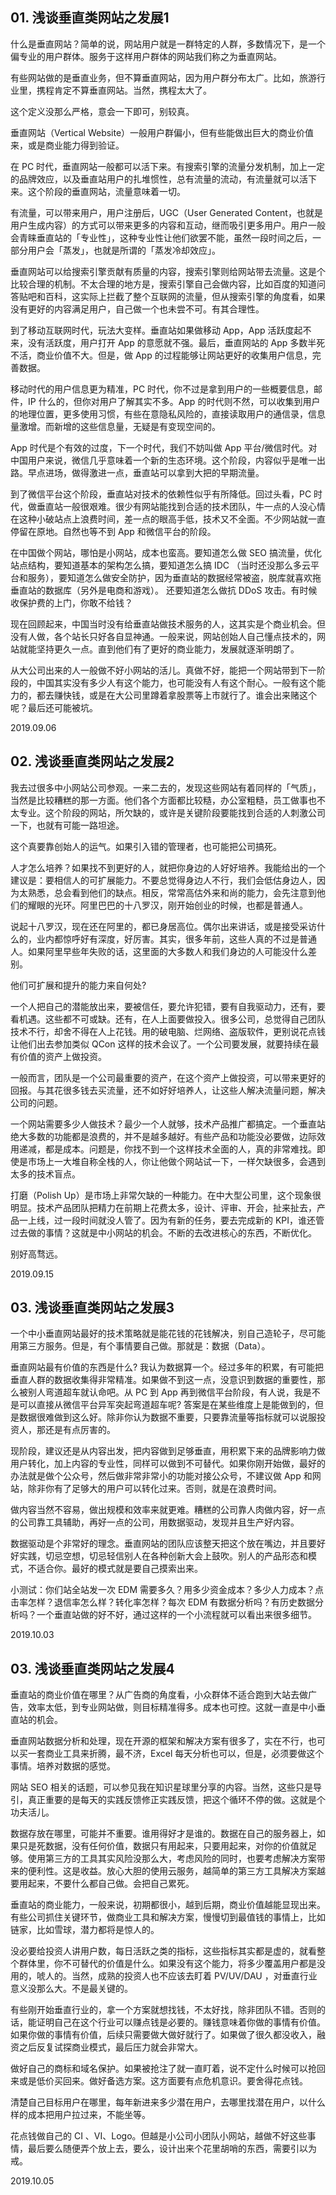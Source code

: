 ## 01. 浅谈垂直类网站之发展1

什么是垂直网站？简单的说，网站用户就是一群特定的人群，多数情况下，是一个偏专业的用户群体。服务于这样用户群体的网站我们称之为垂直网站。

有些网站做的是垂直业务，但不算垂直网站，因为用户群分布太广。比如，旅游行业里，携程肯定不算垂直网站。当然，携程太大了。

这个定义没那么严格，意会一下即可，别较真。

垂直网站（Vertical Website）一般用户群偏小，但有些能做出巨大的商业价值来，或是商业能力得到验证。

在 PC 时代，垂直网站一般都可以活下来。有搜索引擎的流量分发机制，加上一定的品牌效应，以及垂直站用户的扎堆惯性，总有流量的流动，有流量就可以活下来。这个阶段的垂直网站，流量意味着一切。

有流量，可以带来用户，用户注册后，UGC（User Generated Content，也就是用户生成内容）的方式可以带来更多的内容和互动，继而吸引更多用户。用户一般会青睐垂直站的「专业性」，这种专业性让他们欲罢不能，虽然一段时间之后，一部分用户会「蒸发」，也就是所谓的「蒸发冷却效应」。

垂直网站可以给搜索引擎贡献有质量的内容，搜索引擎则给网站带去流量。这是个比较合理的机制。不太合理的地方是，搜索引擎自己会做内容，比如百度的知道问答贴吧和百科，这实际上拦截了整个互联网的流量，但从搜索引擎的角度看，如果没有更好的内容满足用户，自己做一个也未尝不可。有其合理性。

到了移动互联网时代，玩法大变样。垂直站如果做移动 App，App 活跃度起不来，没有活跃度，用户打开 App 的意愿就不强。最后，垂直网站的 App 多数半死不活，商业价值不大。但是，做 App 的过程能够让网站更好的收集用户信息，完善数据。

移动时代的用户信息更为精准，PC 时代，你不过是拿到用户的一些概要信息，邮件，IP 什么的，但你对用户了解其实不多。App 的时代则不然，可以收集到用户的地理位置，更多使用习惯，有些在意隐私风险的，直接读取用户的通信录，信息量激增。而新增的这些信息量，无疑是有变现空间的。

App 时代是个有效的过度，下一个时代，我们不妨叫做 App 平台/微信时代。对中国用户来说，微信几乎意味着一个新的生态环境。这个阶段，内容似乎是唯一出路。早点进场，做得激进一点，垂直站可以拿到大把的早期流量。

到了微信平台这个阶段，垂直站对技术的依赖性似乎有所降低。回过头看，PC 时代，做垂直站一般很艰难。很少有网站能找到合适的技术团队，牛一点的人没心情在这种小破站点上浪费时间，差一点的眼高手低，技术又不全面。不少网站就一直停留在原地。自然也等不到 App 和微信平台的阶段。

在中国做个网站，哪怕是小网站，成本也蛮高。要知道怎么做 SEO 搞流量，优化站点结构，要知道基本的架构怎么搞，要知道怎么搞 IDC （当时还没那么多云平台和服务），要知道怎么做安全防护，因为垂直站的数据经常被盗，脱库就喜欢拖垂直站的数据库（另外是电商和游戏）。 还要知道怎么做抗 DDoS 攻击。有时候收保护费的上门，你敢不给钱？

现在回顾起来，中国当时没有给垂直站做技术服务的人，这其实是个商业机会。但没有人做，各个站长只好各自显神通。一般来说，网站创始人自己懂点技术的，网站就能坚持更久一点。直到他们有了更好的商业能力，发展就逐渐明朗了。

从大公司出来的人一般做不好小网站的活儿。真做不好，能把一个网站带到下一阶段的，中国其实没有多少人有这个能力，也可能没有人有这个耐心。一般有这个能力的，都去赚快钱，或是在大公司里蹲着拿股票等上市就行了。谁会出来赌这个呢？最后还可能被坑。

2019.09.06

## 02. 浅谈垂直类网站之发展2

我去过很多中小网站公司参观。一来二去的，发现这些网站有着同样的「气质」，当然是比较糟糕的那一方面。他们各个方面都比较糙，办公室粗糙，员工做事也不太专业。这个阶段的网站，所欠缺的，或许是关键阶段要能找到合适的人刺激公司一下，也就有可能一路坦途。

这个真要靠创始人的运气。如果引入错的管理者，也可能把公司搞死。

人才怎么培养？如果找不到更好的人，就把你身边的人好好培养。我能给出的一个建议是：要相信人的可扩展能力。不要总觉得身边人不行，我们会低估身边人，因为太熟悉，总会看到他们的缺点。相反，常常高估外来和尚的能力，会先注意到他们的耀眼的光环。阿里巴巴的十八罗汉，刚开始创业的时候，也都是普通人。

说起十八罗汉，现在还在阿里的，都已身居高位。偶尔出来讲话，或是接受采访什么的，业内都惊呼好有深度，好厉害。其实，很多年前，这些人真的不过是普通人。如果阿里早些年失败的话，这里面的大多数人和我们身边的人可能没什么差别。

他们可扩展和提升的能力来自何处?

一个人把自己的潜能放出来，要被信任，要允许犯错，要有自我驱动力，还有，要看机遇。这些都不可或缺。还有，在人上面要做投入。很多公司，总觉得自己团队技术不行，却舍不得在人上花钱。用的破电脑、烂网络、盗版软件，更别说花点钱让他们出去参加类似 QCon 这样的技术会议了。一个公司要发展，就要持续在最有价值的资产上做投资。

一般而言，团队是一个公司最重要的资产，在这个资产上做投资，可以带来更好的回报。与其花很多钱去买流量，还不如好好培养人，让这些人解决流量问题，解决公司的问题。

一个网站需要多少人做技术？最少一个人就够，技术产品推广都搞定。一个垂直站绝大多数的功能都是浪费的，并不是越多越好。有些产品和功能没必要做，边际效用递减，都是成本。问题是，你找不到一个这样技术全面的人，真的非常难找。即使是市场上一大堆自称全栈的人，你让他做个网站试一下，一样欠缺很多，会遇到太多的技术盲点。

打磨（Polish Up）是市场上非常欠缺的一种能力。在中大型公司里，这个现象很明显。技术产品团队把精力在前期上花费太多，设计、评审、开会，扯来扯去，产品一上线，过一段时间就没人管了。因为有新的任务，要去完成新的 KPI，谁还管过去做的事情？这就是中小网站的机会。不断的去改进核心的东西，不断优化。

别好高骛远。

2019.09.15

## 03. 浅谈垂直类网站之发展3

一个中小垂直网站最好的技术策略就是能花钱的花钱解决，别自己造轮子，尽可能用第三方服务。但是，有个事情要自己做。那就是：数据（Data）。

垂直网站最有价值的东西是什么? 我认为数据算一个。经过多年的积累，有可能把垂直人群的数据收集得非常精准。如果做不到这一点，没意识到数据的重要性，那么被别人弯道超车就认命吧。从 PC 到 App 再到微信平台阶段，有人说，我是不是可以直接从微信平台异军突起弯道超车呢? 答案是在某些维度上是能做到的，但是数据很难做到这么好。除非你认为数据不重要，只要靠流量等指标就可以说服投资人，那还是有点厉害的。

现阶段，建议还是从内容出发，把内容做到足够垂直，用积累下来的品牌影响力做用户转化，加上内容的专业性，同样可以做到不可替代。如果你刚开始做，最好的办法就是做个公众号，然后做非常非常小的功能对接公众号，不建议做 App 和网站，除非你有了足够大的用户可以转化过来。否则，就是在浪费时间。

做内容当然不容易，做出规模和效率来就更难。糟糕的公司靠人肉做内容，好一点的公司靠工具辅助，再好一点的公司，用数据驱动，发现并且生产好内容。

数据驱动是个非常好的理念。垂直网站的团队应该整天把这个放在嘴边，并且要好好实践，切忌空想，切忌轻信别人在各种创新大会上鼓吹。别人的产品形态和模式，不适合你。最好的模式就是要自己摸索出来。

小测试：你们站全站发一次 EDM 需要多久？用多少资金成本？多少人力成本？点击率怎样？退信率怎么样？转化率怎样？每次 EDM 有数据分析吗？有历史数据分析吗？一个垂直站做的好不好，通过这样的一个小流程就可以看出来很多细节。

2019.10.03

## 03. 浅谈垂直类网站之发展4

垂直站的商业价值在哪里？从广告商的角度看，小众群体不适合跑到大站去做广告，效率太低，到专业网站做，则目标精准得多。成本也可控。这就一直是中小垂直站的机会。

垂直网站数据分析和处理，现在开源的框架和解决方案有很多了，实在不行，也可以买一套商业工具来折腾，最不济，Excel 每天分析也可以，但是，必须要做这个事情。培养对数据的感觉。

网站 SEO 相关的话题，可以参见我在知识星球里分享的内容。当然，这些只是导引，真正重要的是每天的实践反馈修正实践反馈，把这个循环不停的做。这就是个功夫活儿。

数据存放在哪里，可能并不重要。谁用得好才是谁的。数据在自己的服务器上，如果只是死数据，没有任何价值，数据只有用起来，只要用起来，对你的价值就足够。使用第三方的工具其实风险没那么大，考虑风险的同时，也要考虑解决方案带来的便利性。这是收益。放心大胆的使用云服务，越简单的第三方工具解决方案越要用起来，不要什么都自己做。会把自己累死。

垂直站的商业能力，一般来说，初期都很小，越到后期，商业价值越能显现出来。有些公司抓住关键环节，做商业工具和解决方案，慢慢切到最值钱的事情上，比如链家，比如雪球，潜力都将是惊人的。

没必要给投资人讲用户数，每日活跃之类的指标，这些指标其实都是虚的，就看整个群体里，你不可替代的价值是什么。如果没有这个能力，将多少覆盖用户都是没用的，唬人的。当然，成熟的投资人也不应该去盯着 PV/UV/DAU ，对垂直行业意义没那么大。不是最关键的。

有些刚开始垂直行业的，拿一个方案就想找钱，不太好找，除非团队不错。否则的话，能证明自己在这个行业可以赚点钱是必要的。赚钱意味着你做的事情有价值。如果你做的事情有价值，后续只需要做大做好就行了。如果做了很久都没收入，融资之后反复试探商业模式，最后压力就会非常大。

做好自己的商标和域名保护。如果被抢注了就一直盯着，说不定什么时候可以抢回来或是低价买回来。做好备选方案。这方面要有点危机意识。要舍得花点钱。

清楚自己目标用户在哪里，每年新进来多少潜在用户，去哪里找潜在用户，以什么样的成本把用户拉过来，不能坐等。

花点钱做自己的 CI 、VI、Logo。但越是小公司小团队小网站，越做不好这些事情，最后要么随便弄个放上去，要么，设计出来个花里胡哨的东西，需要引以为戒。

2019.10.05

